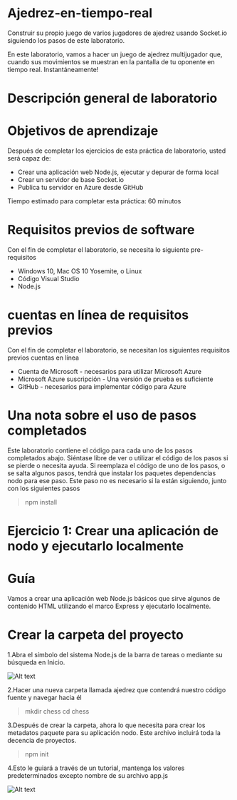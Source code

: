 # Ajedrez-en-tiempo-real
Construir su propio juego de varios jugadores de ajedrez usando Socket.io siguiendo los pasos de este laboratorio.



En este laboratorio, vamos a hacer un juego de ajedrez multijugador que, cuando sus movimientos se muestran en la pantalla de tu oponente en tiempo real. Instantáneamente!

# Descripción general de laboratorio
# Objetivos de aprendizaje

Después de completar los ejercicios de esta práctica de laboratorio, usted será capaz de:

- Crear una aplicación web Node.js, ejecutar y depurar de forma local
- Crear un servidor de base Socket.io
- Publica tu servidor en Azure desde GitHub

Tiempo estimado para completar esta práctica: 60 minutos

# Requisitos previos de software

Con el fin de completar el laboratorio, se necesita lo siguiente pre-requisitos

- Windows 10, Mac OS 10 Yosemite, o Linux
- Código Visual Studio
- Node.js

# cuentas en línea de requisitos previos

Con el fin de completar el laboratorio, se necesitan los siguientes requisitos previos cuentas en línea

- Cuenta de Microsoft - necesarios para utilizar Microsoft Azure
- Microsoft Azure suscripción - Una versión de prueba es suficiente
- GitHub - necesarios para implementar código para Azure

# Una nota sobre el uso de pasos completados

Este laboratorio contiene el código para cada uno de los pasos completados abajo. Siéntase libre de ver o utilizar el código de los pasos si se pierde o necesita ayuda. Si reemplaza el código de uno de los pasos, o se salta algunos pasos, tendrá que instalar los paquetes dependencias nodo para ese paso. Este paso no es necesario si la están siguiendo, junto con los siguientes pasos

 > npm install

# Ejercicio 1: Crear una aplicación de nodo y ejecutarlo localmente

# Guía 
Vamos a crear una aplicación web Node.js básicos que sirve algunos de contenido HTML utilizando el marco Express y ejecutarlo localmente.

# Crear la carpeta del proyecto

1.Abra el símbolo del sistema Node.js de la barra de tareas o mediante su búsqueda en Inicio.

![Alt text](https://github.com/dwcares/RealTimeWeb-HOL/blob/master/Images/1.png "Optional title")

2.Hacer una nueva carpeta llamada ajedrez que contendrá nuestro código fuente y navegar hacia él

> mkdir chess
> cd chess

3.Después de crear la carpeta, ahora lo que necesita para crear los metadatos paquete para su aplicación nodo. Este archivo incluirá toda la decencia de proyectos.

> npm init

4.Esto le guiará a través de un tutorial, mantenga los valores predeterminados excepto nombre de su archivo app.js

![Alt text](https://github.com/dwcares/RealTimeWeb-HOL/blob/master/Images/2.png "Optional title")


